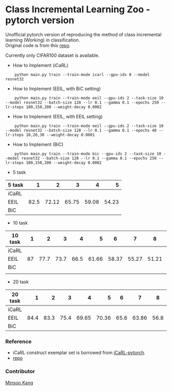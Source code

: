 # Class Incremental Learning Zoo - pytorch version
Unofficial pytorch version of reproducing the method of class incremental learning (Working) in classification. </br>
Original code is from this [repo](https://github.com/3neutronstar/CIL-Zoo). </br>

Currently only CIFAR100 dataset is available.

- How to Implement (iCaRL)
```
    python main.py train --train-mode icarl --gpu-ids 0 --model resnet32
```

- How to Implement (EEIL, with BiC setting)
```
    python main.py train --train-mode eeil --gpu-ids 2 --task-size 10 --model resnet32 --batch-size 128 --lr 0.1 --gamma 0.1 --epochs 250 --lr-steps 100,150,200 --weight-decay 0.0002
```

- How to Implement (EEIL, with EEIL setting)
```
    python main.py train --train-mode eeil --gpu-ids 2 --task-size 10 --model resnet32 --batch-size 128 --lr 0.1 --gamma 0.1 --epochs 40 --lr-steps 10,20,30 --weight-decay 0.0001
```

- How to Implement (BiC)
```
    python main.py train --train-mode bic --gpu-ids 2 --task-size 10 --model resnet32 --batch-size 128 --lr 0.1 --gamma 0.1 --epochs 250 --lr-steps 100,150,200 --weight-decay 0.0002
```

- 5 task

| 5 task |    1 |     2 |     3 |     4 |     5 |
|--------|-----:|------:|------:|------:|------:|
| iCaRL  |      |       |       |       |       |
| EEIL   | 82.5 | 72.12 | 65.75 | 59.08 | 54.23 |
| BiC    |      |       |       |       |       |

- 10 task

| 10 task |  1 |    2 |    3 |    4 |     5 | 6     | 7     | 8     | 9     | 10    |
|---------|---:|-----:|-----:|-----:|------:|-------|-------|-------|-------|-------|
| iCaRL   |    |      |      |      |       |       |       |       |       |       |
| EEIL    | 87 | 77.7 | 73.7 | 66.5 | 61.66 | 58.37 | 55.27 | 51.21 | 48.59 | 45.47 |
| BiC     |    |      |      |      |       |       |       |       |       |       |
|         |    |      |      |      |       |       |       |       |       |       |

- 20 task

| 20 task |    1 |    2 |    3 |     4 |     5 | 6    | 7     | 8    | 9     | 10   | 11    | 12    | 13    | 14    | 15    | 16    | 17    | 18    | 19    | 20    |
|---------|-----:|-----:|-----:|------:|------:|------|-------|------|-------|------|-------|-------|-------|-------|-------|-------|-------|-------|-------|-------|
| iCaRL   |      |      |      |       |       |      |       |      |       |      |       |       |       |       |       |       |       |       |       |       |
| EEIL    | 84.4 | 83.3 | 75.4 | 69.65 | 70.36 | 65.6 | 63.86 | 56.8 | 54.29 | 52.3 | 50.42 | 48.32 | 47.95 | 45.39 | 43.12 | 42.81 | 40.58 | 40.46 | 39.65 | 36.12 |
| BiC     |      |      |      |       |       |      |       |      |       |      |       |       |       |       |       |       |       |       |       |       |


### Reference
- iCaRL construct exemplar set is borrowed from [iCaRL-pytorch](https://github.com/DRSAD/iCaRL/blob/master/iCaRL.py).
- [repo](https://github.com/3neutronstar/CIL-Zoo)

### Contributor
[Minsoo Kang](https://github.com/3neutronstar)
